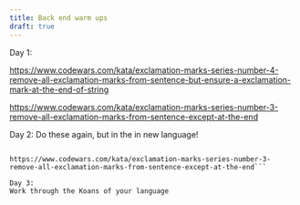 ```yaml
---
title: Back end warm ups
draft: true
---
```



Day 1: 

https://www.codewars.com/kata/exclamation-marks-series-number-4-remove-all-exclamation-marks-from-sentence-but-ensure-a-exclamation-mark-at-the-end-of-string

https://www.codewars.com/kata/exclamation-marks-series-number-3-remove-all-exclamation-marks-from-sentence-except-at-the-end

Day 2: 
Do these again, but in the in new language!
 ```https://www.codewars.com/kata/exclamation-marks-series-number-4-remove-all-exclamation-marks-from-sentence-but-ensure-a-exclamation-mark-at-the-end-of-string

https://www.codewars.com/kata/exclamation-marks-series-number-3-remove-all-exclamation-marks-from-sentence-except-at-the-end```

Day 3:
Work through the Koans of your language